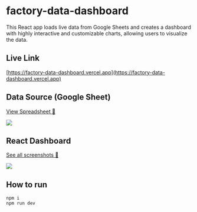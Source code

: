 # factory-data-dashboard

This React app loads live data from Google Sheets and creates a dashboard with highly interactive and customizable charts, allowing users to visualize the data.

## Live Link

[https://factory-data-dashboard.vercel.app](https://factory-data-dashboard.vercel.app)

## Data Source (Google Sheet)

[View Spreadsheet 🔗](https://docs.google.com/spreadsheets/d/12-1mJeT1DvzHGiYzk8jy4djI5ZfuSgh1wxl4SmJO11w/)

<kbd>
  <img src="https://github.com/tawn33y/factory-data-dashboard/assets/21337194/1823a43d-0353-42a5-abc3-aa19b38c69de" />
</kbd>

## React Dashboard

[See all screenshots 🔗](https://github.com/tawn33y/factory-data-dashboard/issues/16)

<kbd>
  <img src="https://github.com/tawn33y/vara-factory-data-dashboard/assets/21337194/e20eba3f-574e-417c-8f26-3e2b2e64f969" />
</kbd>

## How to run

```
npm i
npm run dev
```
